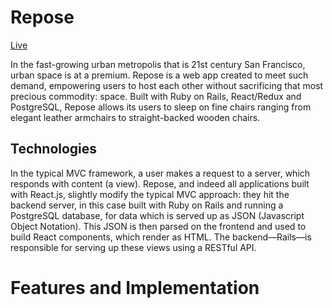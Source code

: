 # Repose  

[Live](https://chairsurfing.herokuapp.com/#/)

In the fast-growing urban metropolis that is 21st century San Francisco, urban space is at a premium. Repose is a web app created to meet such demand, empowering users to host each other without sacrificing that most precious commodity: space. Built with Ruby on Rails, React/Redux and PostgreSQL, Repose allows its users to sleep on fine chairs ranging from elegant leather armchairs to straight-backed wooden chairs.


## Technologies

In the typical MVC framework, a user makes a request to a server, which responds with content (a view). Repose, and indeed all applications built with React.js, slightly modify the typical MVC approach: they hit the backend server, in this case built with Ruby on Rails and running a PostgreSQL database, for data which is served up as JSON (Javascript Object Notation). This JSON is then parsed on the frontend and used to build React components, which render as HTML. The backend—Rails—is responsible for serving up these views using a RESTful API.

# Features and Implementation
